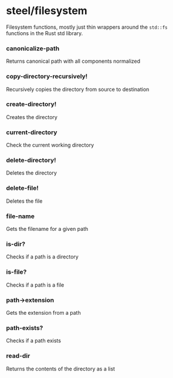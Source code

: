 # steel/filesystem
Filesystem functions, mostly just thin wrappers around the `std::fs` functions in
the Rust std library.
### **canonicalize-path**
Returns canonical path with all components normalized
### **copy-directory-recursively!**
Recursively copies the directory from source to destination
### **create-directory!**
Creates the directory
### **current-directory**
Check the current working directory
### **delete-directory!**
Deletes the directory
### **delete-file!**
Deletes the file
### **file-name**
Gets the filename for a given path
### **is-dir?**
Checks if a path is a directory
### **is-file?**
Checks if a path is a file
### **path->extension**
Gets the extension from a path
### **path-exists?**
Checks if a path exists
### **read-dir**
Returns the contents of the directory as a list
